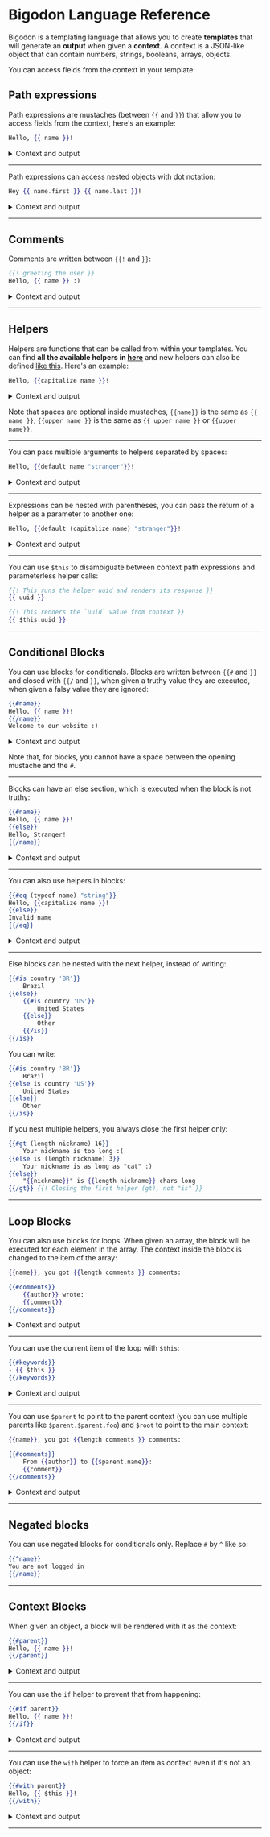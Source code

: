 # Bigodon Language Reference

Bigodon is a templating language that allows you to create **templates** that will generate an **output** when given a **context**. A context is a JSON-like object that can contain numbers, strings, booleans, arrays, objects.

You can access fields from the context in your template:

## Path expressions

Path expressions are mustaches (between `{{` and `}}`) that allow you to access fields from the context, here's an example:

```hbs
Hello, {{ name }}!
```

<details>
<summary>Context and output</summary>

### Context
```json
{
    "name": "George"
}
```

### Generated output
```
Hello, George!
```

</details>

---

Path expressions can access nested objects with dot notation:

```hbs
Hey {{ name.first }} {{ name.last }}!
```

<details>
<summary>Context and output</summary>

### Context
```json
{
    "name": {
        "first": "George",
        "last": "Smith"
    }
}
```

### Generated output
```
Hey George Smith!
```

</details>

---

## Comments

Comments are written between `{{!` and `}}`:

```hbs
{{! greeting the user }}
Hello, {{ name }} :)
```

<details>
<summary>Context and output</summary>

### Context
```json
{
    "name": "George"
}
```

### Generated output
```

Hello, George :)
```
</details>

---

## Helpers

Helpers are functions that can be called from within your templates. You can find **all the available helpers in [here](HELPERS.md)** and new helpers can also be defined [like this](LIB.md#helpers). Here's an example:

```hbs
Hello, {{capitalize name }}!
```

<details>
<summary>Context and output</summary>

### Context
```json
{
    "name": "george"
}
```

### Generated output
```
Hello, George!
```

</details>

Note that spaces are optional inside mustaches, `{{name}}` is the same as `{{ name }}`; `{{upper name }}` is the same as `{{ upper name }}` or `{{upper name}}`.

---

You can pass multiple arguments to helpers separated by spaces:

```hbs
Hello, {{default name "stranger"}}!
```

<details>
<summary>Context and output</summary>

With context `{"name": "George"}` the output would be:
```
Hello, George!
```

With context `{}` the output would be:
```
Hello, stranger!
```

</details>

---

Expressions can be nested with parentheses, you can pass the return of a helper as a parameter to another one:

```hbs
Hello, {{default (capitalize name) "stranger"}}!
```

<details>
<summary>Context and output</summary>

With context `{"name": "george"}` the output would be:
```
Hello, George!
```

With context `{}` the output would be:
```
Hello, stranger!
```

</details>

---

You can use `$this` to disambiguate between context path expressions and parameterless helper calls:

```hbs
{{! This runs the helper uuid and renders its response }}
{{ uuid }}

{{! This renders the `uuid` value from context }}
{{ $this.uuid }}
```

---

## Conditional Blocks

You can use blocks for conditionals. Blocks are written between `{{#` and `}}` and closed with `{{/` and `}}`, when given a truthy value they are executed, when given a falsy value they are ignored:

```hbs
{{#name}}
Hello, {{ name }}!
{{/name}}
Welcome to our website :)
```

<details>
<summary>Context and output</summary>

With context `{"name": "George"}` the output would be:
```
Hello, George!
Welcome to our website :)
```

With context `{}` or `{"name": null}` the output would be:
```
Welcome to our website :)
```

</details>

Note that, for blocks, you cannot have a space between the opening mustache and the `#`.

---

Blocks can have an else section, which is executed when the block is not truthy:

```hbs
{{#name}}
Hello, {{ name }}!
{{else}}
Hello, Stranger!
{{/name}}
```

<details>
<summary>Context and output</summary>

With context `{"name": "George"}` the output would be:
```
Hello, George!
```

With context `{}` or `{"name": null}` the output would be:
```
Hello, Stranger!
```

</details>

---

You can also use helpers in blocks:

```hbs
{{#eq (typeof name) "string"}}
Hello, {{capitalize name }}!
{{else}}
Invalid name
{{/eq}}
```

<details>
<summary>Context and output</summary>

With context `{"name": "george"}` the output would be:
```
Hello, George!
```

With context `{"name": 5}` the output would be:
```
Invalid name
```

</details>

---

Else blocks can be nested with the next helper, instead of writing:

```hbs
{{#is country 'BR'}}
    Brazil
{{else}}
    {{#is country 'US'}}
        United States
    {{else}}
        Other
    {{/is}}
{{/is}}
```

You can write:

```hbs
{{#is country 'BR'}}
    Brazil
{{else is country 'US'}}
    United States
{{else}}
    Other
{{/is}}
```

If you nest multiple helpers, you always close the first helper only:
```hbs
{{#gt (length nickname) 16}}
    Your nickname is too long :(
{{else is (length nickname) 3}}
    Your nickname is as long as "cat" :)
{{else}}
    "{{nickname}}" is {{length nickname}} chars long
{{/gt}} {{! Closing the first helper (gt), not "is" }}
```

---

## Loop Blocks

You can also use blocks for loops. When given an array, the block will be executed for each element in the array. The context inside the block is changed to the item of the array:

```hbs
{{name}}, you got {{length comments }} comments:

{{#comments}}
    {{author}} wrote:
    {{comment}}
{{/comments}}
```

<details>
<summary>Context and output</summary>

### Context
```json
{
    "name": "George",
    "comments": [{
        "author": "Alice",
        "comment": "Nice presentation"
    }, {
        "author": "Bob",
        "comment": "Thanks for the feedbacks"
    }]
}
```

### Generated output
```
George, you got 2 comments:


    Alice wrote:
    Nice presentation

    Bob wrote:
    Thanks for the feedbacks
```

</details>

---

You can use the current item of the loop with `$this`:

```hbs
{{#keywords}}
- {{ $this }}
{{/keywords}}
```

<details>
<summary>Context and output</summary>

### Context
```json
{
    "keywords": ["lorem", "ipsum", "dolor"]
}
```

### Generated output
```
- lorem
- ipsum
- dolor
```

</details>

---

You can use `$parent` to point to the parent context (you can use multiple parents like `$parent.$parent.foo`) and `$root` to point to the main context:

```hbs
{{name}}, you got {{length comments }} comments:

{{#comments}}
    From {{author}} to {{$parent.name}}:
    {{comment}}
{{/comments}}
```

<details>
<summary>Context and output</summary>

### Context
```json
{
    "name": "George",
    "comments": [{
        "author": "Alice",
        "comment": "Nice presentation"
    }, {
        "author": "Bob",
        "comment": "Thanks for the feedbacks"
    }]
}
```

### Generated output
```
George, you got 2 comments:


    From Alice to George:
    Nice presentation

    From Bob to George:
    Thanks for the feedbacks
```

</details>

---

## Negated blocks

You can use negated blocks for conditionals only. Replace `#` by `^` like so:

```hbs
{{^name}}
You are not logged in
{{/name}}
```

---

## Context Blocks

When given an object, a block will be rendered with it as the context:

```hbs
{{#parent}}
Hello, {{ name }}!
{{/parent}}
```

<details>
<summary>Context and output</summary>

### Context
```json
{
    "name": "George",
    "parent": {
        "name": "Alice"
    }
}
```

### Generated output
```
Hello, Alice!
```

</details>

---

You can use the `if` helper to prevent that from happening:

```hbs
{{#if parent}}
Hello, {{ name }}!
{{/if}}
```

<details>
<summary>Context and output</summary>

### Context
```json
{
    "name": "George",
    "parent": {
        "name": "Alice"
    }
}
```

### Generated output
```
Hello, George!
```

</details>

---

You can use the `with` helper to force an item as context even if it's not an object:

```hbs
{{#with parent}}
Hello, {{ $this }}!
{{/with}}
```
<details>
<summary>Context and output</summary>

### Context
```json
{
    "name": "George",
    "parent": 5
}
```

### Generated output
```
Hello, 5!
```

</details>

---

